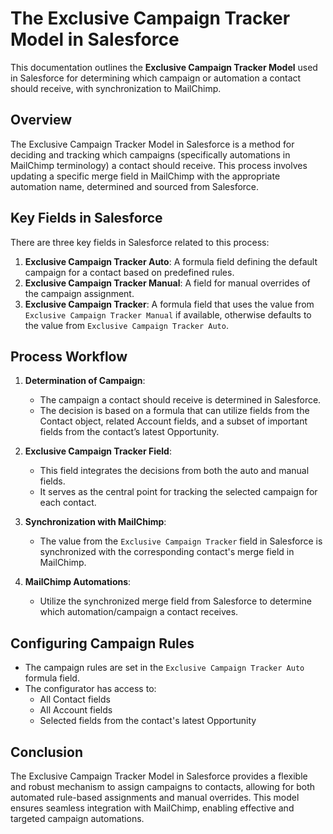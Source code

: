 # The Exclusive Campaign Tracker Model in Salesforce

This documentation outlines the **Exclusive Campaign Tracker Model** used in Salesforce for determining which campaign or automation a contact should receive, with synchronization to MailChimp.

## Overview

The Exclusive Campaign Tracker Model in Salesforce is a method for deciding and tracking which campaigns (specifically automations in MailChimp terminology) a contact should receive. This process involves updating a specific merge field in MailChimp with the appropriate automation name, determined and sourced from Salesforce.

## Key Fields in Salesforce

There are three key fields in Salesforce related to this process:

1. **Exclusive Campaign Tracker Auto**: A formula field defining the default campaign for a contact based on predefined rules.
2. **Exclusive Campaign Tracker Manual**: A field for manual overrides of the campaign assignment.
3. **Exclusive Campaign Tracker**: A formula field that uses the value from `Exclusive Campaign Tracker Manual` if available, otherwise defaults to the value from `Exclusive Campaign Tracker Auto`.

## Process Workflow

1. **Determination of Campaign**:
   - The campaign a contact should receive is determined in Salesforce.
   - The decision is based on a formula that can utilize fields from the Contact object, related Account fields, and a subset of important fields from the contact’s latest Opportunity.

2. **Exclusive Campaign Tracker Field**:
   - This field integrates the decisions from both the auto and manual fields.
   - It serves as the central point for tracking the selected campaign for each contact.

3. **Synchronization with MailChimp**:
   - The value from the `Exclusive Campaign Tracker` field in Salesforce is synchronized with the corresponding contact's merge field in MailChimp.

4. **MailChimp Automations**:
   - Utilize the synchronized merge field from Salesforce to determine which automation/campaign a contact receives.

## Configuring Campaign Rules

- The campaign rules are set in the `Exclusive Campaign Tracker Auto` formula field.
- The configurator has access to:
  - All Contact fields
  - All Account fields
  - Selected fields from the contact's latest Opportunity

## Conclusion

The Exclusive Campaign Tracker Model in Salesforce provides a flexible and robust mechanism to assign campaigns to contacts, allowing for both automated rule-based assignments and manual overrides. This model ensures seamless integration with MailChimp, enabling effective and targeted campaign automations.
